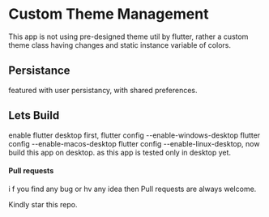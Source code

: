 # Custom Theme Management

This app is not using pre-designed theme util by flutter, rather a custom theme class having changes and static instance variable of colors.

## Persistance

featured with user persistancy, with shared preferences.

## Lets Build

enable flutter desktop first, flutter config --enable-windows-desktop
flutter config --enable-macos-desktop
flutter config --enable-linux-desktop, now build this app on desktop. as this app is tested only in desktop yet.

#### Pull requests

i f you find any bug or hv any idea then Pull requests are always welcome.

Kindly star this repo.
